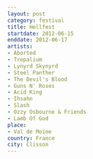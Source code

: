 ```yaml
---
layout: post
category: festival
title: Hellfest
startdate: 2012-06-15
enddate: 2012-06-17
artists: 
- Aborted
- Trepalium
- Lynyrd Skynyrd
- Steel Panther
- The Devil's Blood
- Guns N' Roses
- Acid King
- Ihsahn
- Slash
- Ozzy Osbourne & Friends
- Lamb Of God
place: 
- Val de Moine
country: France
city: Clisson
---
```


